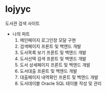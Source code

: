 # lojyyc
도서관 검색 사이트
- 나의 파트
  1. 메인페이지 로그인창 모달 구현
  2. 검색페이지 프론트 및 백엔드 개발
  3. 도서목록 보기 프론트 및 백엔드 개발
  4. 도서선택 검색 프론트 및 백엔드 개발
  5. 도서 상세페이지 프론트 및 백엔드 개발
  6. 도서대출 프론트 및 백엔드 개발
  7. 대출페이지 내역확인 프론트 및 백엔드 개발
  8. 도서데이블 Oracle SQL 테이블 작성 및 관리
